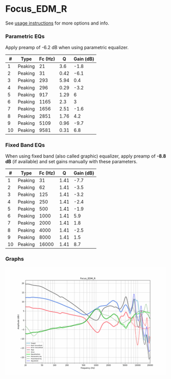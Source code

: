 # Focus_EDM_R
See [usage instructions](https://github.com/jaakkopasanen/AutoEq#usage) for more options and info.

### Parametric EQs
Apply preamp of -6.2 dB when using parametric equalizer.

|   # | Type    |   Fc (Hz) |    Q |   Gain (dB) |
|-----|---------|-----------|------|-------------|
|   1 | Peaking |        21 | 3.6  |        -1.8 |
|   2 | Peaking |        31 | 0.42 |        -6.1 |
|   3 | Peaking |       293 | 5.94 |         0.4 |
|   4 | Peaking |       296 | 0.29 |        -3.2 |
|   5 | Peaking |       917 | 1.29 |         6   |
|   6 | Peaking |      1165 | 2.3  |         3   |
|   7 | Peaking |      1656 | 2.51 |        -1.6 |
|   8 | Peaking |      2851 | 1.76 |         4.2 |
|   9 | Peaking |      5109 | 0.96 |        -9.7 |
|  10 | Peaking |      9581 | 0.31 |         6.8 |

### Fixed Band EQs
When using fixed band (also called graphic) equalizer, apply preamp of **-8.8 dB** (if available) and set gains manually with these parameters.

|   # | Type    |   Fc (Hz) |    Q |   Gain (dB) |
|-----|---------|-----------|------|-------------|
|   1 | Peaking |        31 | 1.41 |        -7.7 |
|   2 | Peaking |        62 | 1.41 |        -3.5 |
|   3 | Peaking |       125 | 1.41 |        -3.2 |
|   4 | Peaking |       250 | 1.41 |        -2.4 |
|   5 | Peaking |       500 | 1.41 |        -1.9 |
|   6 | Peaking |      1000 | 1.41 |         5.9 |
|   7 | Peaking |      2000 | 1.41 |         1.8 |
|   8 | Peaking |      4000 | 1.41 |        -2.5 |
|   9 | Peaking |      8000 | 1.41 |         1.5 |
|  10 | Peaking |     16000 | 1.41 |         8.7 |

### Graphs
![](./Focus_EDM_R.png)
